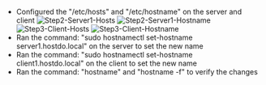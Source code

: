 - Configured the "/etc/hosts" and "/etc/hostname" on the server and client
![Step2-Server1-Hosts](https://github.com/user-attachments/assets/514a689b-3e59-41c4-82d6-1fd427cb7a8d)
![Step2-Server1-Hostname](https://github.com/user-attachments/assets/13d80474-69af-4f97-b0a9-921a7f5a825d)
![Step3-Client-Hosts](https://github.com/user-attachments/assets/cc24b084-1048-4d96-86a3-d85315b5026a)
![Step3-Client-Hostname](https://github.com/user-attachments/assets/c382b0a3-513e-4117-acb0-83801c4719b3)
- Ran the command: "sudo hostnamectl set-hostname server1.hostdo.local" on the server to set the new name
- Ran the command: "sudo hostnamectl set-hostname client1.hostdo.local" on the client to set the new name
- Ran the command: "hostname" and "hostname -f" to verify the changes
